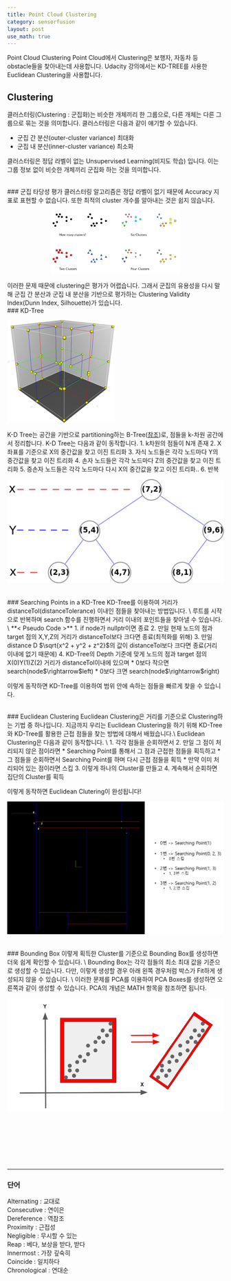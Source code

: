 ```yaml
---
title: Point Cloud Clustering
category: sensorfusion
layout: post
use_math: true
---
```


 Point Cloud Clustering
Point Cloud에서 Clustering은 보행자, 자동차 등 obstacle들을 찾아내는데 사용합니다. Udacity 강의에서는 KD-TREE를 사용한 Euclidean Clustering을 사용합니다.

## Clustering
클러스터링(Clustering : 군집화)는 비슷한 개체끼리 한 그룹으로, 다른 개체는 다른 그룹으로 묶는 것을 의미합니다. 클러스터링은 다음과 같이 얘기할 수 있습니다.
* 군집 간 분산(outer-cluster variance) 최대화
* 군집 내 분산(inner-cluster variance) 최소화

클러스터링은 정답 라벨이 없는 Unsupervised Learning(비지도 학습) 입니다. 이는 그룹 정보 없이 비슷한 개체끼리 군집화 하는 것을 의미합니다.

<br>
### 군집 타당성 평가
클러스터링 알고리즘은 정답 라벨이 없기 때문에 Accuracy 지표로 표현할 수 없습니다. 또한 최적의 cluster 개수를 알아내는 것은 쉽지 않습니다.
<p align="center"><img src="/assets/img/sensorfusion/clustering.jpg" width="60%" height="40%"></p>
이러한 문제 때문에 clustering은 평가가 어렵습니다. 그래서 군집의 유용성을 다시 말해 군집 간 분산과 군집 내 분산을 기반으로 평가하는 Clustering Validity Index(Dunn Index, Silhouette)가 있습니다.

<br>
### KD-Tree
<p><img src="/assets/img/sensorfusion/KDTree.jpg"></p>
K-D Tree는 공간을 기반으로 partitioning하는 B-Tree(<a href="/2023/01/Tree.html">참조</a>)로, 점들을 k-차원 공간에서 정리합니다. K-D Tree는 다음과 같이 동작합니다.
1. k차원의 점들이 N개 존재
2. X좌표를 기준으로 X의 중간값을 찾고 이진 트리화
3. 자식 노드들은 각각 노드마다 Y의 중간값을 찾고 이진 트리화
4. 손자 노드들은 각각 노드마다 Z의 중간값을 찾고 이진 트리화
5. 증손자 노드들은 각각 노드마다 다시 X의 중간값을 찾고 이진 트리화.. 
6. 반복
<p><img src="/assets/img/sensorfusion/BinaryTree.jpg"></p>


<br>
### Searching Points in a KD-Tree
KD-Tree를 이용하여 거리가 distanceTol(distanceTolerance) 이내인 점들을 찾아내는 방법입니다. \
루트를 시작으로 반복하며 search 함수를 진행하면서 거리 이내의 포인트들을 찾아낼 수 있습니다. \
**< Pseudo Code >**
1. if node가 nullptr이면 종료
2. 만일 현재 노드의 점과 target 점의 X,Y,Z의 거리가 distanceTol보다 크다면 종료(최적화를 위해)
3. 만일 distance D $\sqrt{x^2 + y^2 + z^2}$의 값이 distanceTol보다 크다면 종료(거리 이내에 없기 때문에)
4. KD-Tree의 Depth 기준에 맞게 노드의 점과 target 점의 X(0)Y(1)Z(2) 거리가 distanceTol이내에 있으며
   * 0보다 작으면 search(node$\rightarrow$left)
   * 0보다 크면 search(node$\rightarrow$right)

이렇게 동작하면 KD-Tree를 이용하여 범위 안에 속하는 점들을 빠르게 찾을 수 있습니다.


<br>
### Euclidean Clustering
Euclidean Clustering은 거리를 기준으로 Clustering하는 기법 중 하나입니다. 지금까지 우리는 Euclidean Clustering을 하기 위해 KD-Tree와 KD-Tree를 활용한 근접 점들을 찾는 방법에 대해서 배웠습니다.\
Euclidean Clustering은 다음과 같이 동작합니다. \
1. 각각 점들을 순회하면서
2. 만일 그 점이 처리되지 않은 점이라면
   * Searching Point를 통해서 그 점과 근접한 점들을 획득하고
   * 그 점들을 순회하면서 Searching Point를 하며 다시 근접 점들을 획득
   * 만약 이미 처리되어 있는 점이라면 스킵
3. 이렇게 하나의 Cluster를 만들고
4. 계속해서 순회하면 집단의 Cluster를 획득

이렇게 동작하면 Euclidean Clutering이 완성됩니다!
<p><img src="/assets/img/sensorfusion/Euclidean Clustering.jpg"></p>

<br>
### Bounding Box
이렇게 획득한 Cluster를 기준으로 Bounding Box를 생성하면 더욱 쉽게 확인할 수 있습니다. \
Bounding Box는 각각 점들의 최소 최대 값을 기준으로 생성할 수 있습니다. 다만, 이렇게 생성할 경우 아래 왼쪽 경우처럼 박스가 Fit하게 생성되지 않을 수 있습니다. \
이러한 문제를 PCA를 이용하여 PCA Boxes를 생성하면 오른쪽과 같이 생성할 수 있습니다. PCA의 개념은 MATH 항목을 참조하면 됩니다. 
<p><img src="/assets/img/sensorfusion/Box_Rotate.jpg"></p>


<br><br><br><br><br><br>

---
### 단어
Alternating : 교대로 \
Consecutive : 연이은 \
Dereference : 역참조 \
Proximity : 근접성 \
Negligible : 무시할 수 있는 \
Reap : 베다, 보상을 받다, 받다 \
Innermost : 가장 깊숙히 \
Coincide : 일치하다 \
Chronological : 연대순
